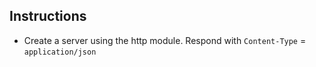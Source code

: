 ## Instructions

- Create a server using the http module. Respond with `Content-Type` = `application/json`
